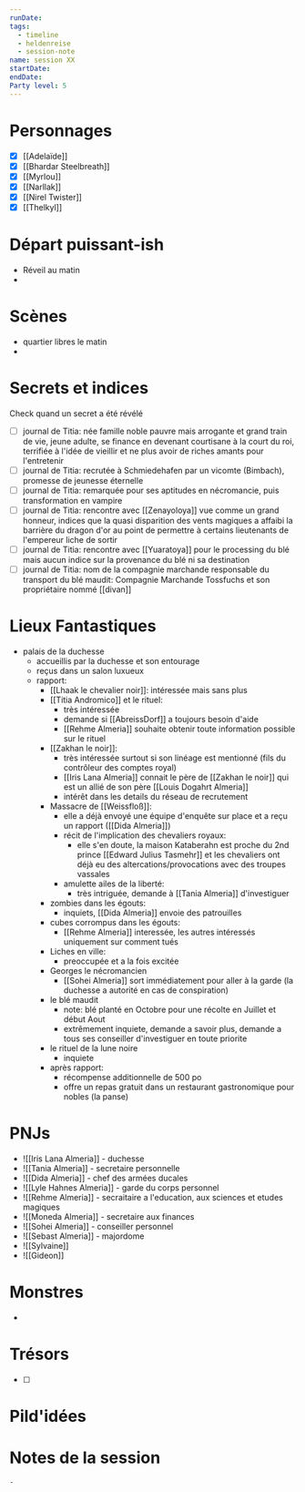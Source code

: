 ```yaml
---
runDate: 
tags:
  - timeline
  - heldenreise
  - session-note
name: session XX
startDate: 
endDate:
Party level: 5
---
```



# Personnages
- [x] [[Adelaïde]]
- [x] [[Bhardar Steelbreath]]
- [x] [[Myrlou]]
- [x] [[Narllak]]
- [x] [[Nirel Twister]]
- [x] [[Thelkyl]]

# Départ puissant-ish
- Réveil au matin
- 

# Scènes
- quartier libres le matin
- 

# Secrets et indices
Check quand un secret a été révélé
- [ ] journal de Titia: née famille noble pauvre mais arrogante et grand train de vie, jeune adulte, se finance en devenant courtisane à la court du roi, terrifiée à l'idée de vieillir et ne plus avoir de riches amants pour l'entretenir
- [ ] journal de Titia: recrutée à Schmiedehafen par un vicomte (Bimbach), promesse de jeunesse éternelle
- [ ] journal de Titia: remarquée pour ses aptitudes en nécromancie, puis transformation en vampire
- [ ] journal de Titia: rencontre avec [[Zenayoloya]] vue comme un grand honneur, indices que la quasi disparition des vents magiques a affaibi la barrière du dragon d'or au point de permettre à certains lieutenants de l'empereur liche de sortir
- [ ] journal de Titia: rencontre avec [[Yuaratoya]] pour le processing du blé mais aucun indice sur la provenance du blé ni sa destination
- [ ] journal de Titia: nom de la compagnie marchande responsable du transport du blé maudit: Compagnie Marchande Tossfuchs et son propriétaire nommé [[divan]]

# Lieux Fantastiques

- palais de la duchesse
	- accueillis par la duchesse et son entourage
	- reçus dans un salon luxueux
	- rapport:
		- [[Lhaak le chevalier noir]]: intéressée mais sans plus
		- [[Titia Andromico]] et le rituel: 
			- très intéressée
			- demande si [[AbreissDorf]] a toujours besoin d'aide
			- [[Rehme Almeria]] souhaite obtenir toute information possible sur le rituel
		- [[Zakhan le noir]]: 
			- très intéressée surtout si son linéage est mentionné (fils du contrôleur des comptes royal)
			- [[Iris Lana Almeria]] connait le père de [[Zakhan le noir]] qui est un allié de son père [[Louis Dogahrt Almeria]]
			- intérêt dans les details du réseau de recrutement
		- Massacre de [[Weissfloß]]:
			- elle a déjà envoyé une équipe d'enquête sur place et a reçu un rapport ([[Dida Almeria]])
			- récit de l'implication des chevaliers royaux:
				- elle s'en doute, la maison Kataberahn est proche du 2nd prince [[Edward Julius Tasmehr]] et les chevaliers ont déjà eu des altercations/provocations avec des troupes vassales
			- amulette ailes de la liberté:
				- très intriguée, demande à [[Tania Almeria]] d'investiguer
		- zombies dans les égouts:
			- inquiets, [[Dida Almeria]] envoie des patrouilles
		- cubes corrompus dans les égouts:
			- [[Rehme Almeria]] interessée, les autres intéressés uniquement sur comment tués
		- Liches en ville:
			- preoccupée et a la fois excitée
		- Georges le nécromancien
			- [[Sohei Almeria]] sort immédiatement pour aller à la garde (la duchesse a autorité en cas de conspiration)
		- le blé maudit
			- note: blé planté en Octobre pour une récolte en Juillet et début Aout
			- extrêmement inquiete, demande a savoir plus, demande a tous ses conseiller d'investiguer en toute priorite
		- le rituel de la lune noire
			- inquiete
		- après rapport: 
			- récompense additionnelle de 500 po
			- offre un repas gratuit dans un restaurant gastronomique pour nobles (la panse)

# PNJs
- ![[Iris Lana Almeria]] - duchesse
- ![[Tania Almeria]] - secretaire personnelle
- ![[Dida Almeria]] - chef des armées ducales
- ![[Lyle Hahnes Almeria]] - garde du corps personnel
- ![[Rehme Almeria]] - secraitaire a l'education, aux sciences et etudes magiques
- ![[Moneda Almeria]] - secretaire aux finances 
- ![[Sohei Almeria]] - conseiller personnel
- ![[Sebast Almeria]] - majordome
- ![[Sylvaine]]
- ![[Gideon]]

# Monstres
- 

# Trésors
- [ ]


# Pild'idées
> 

# Notes de la session

```
- 
```
